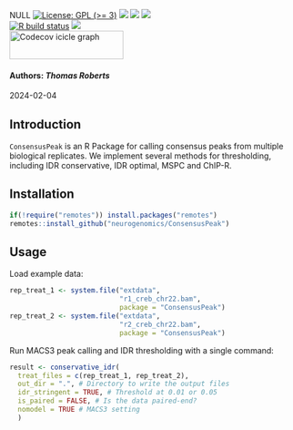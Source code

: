 NULL [![License: GPL (\>=
3)](https://img.shields.io/badge/license-GPL%20(%3E=%203)-blue.svg)](https://cran.r-project.org/web/licenses/GPL%20(%3E=%203))
[![](https://img.shields.io/badge/devel%20version-0.0.0.9000-black.svg)](https://github.com/Tomrrr1/ConsensusPeak)
[![](https://img.shields.io/github/languages/code-size/Tomrrr1/ConsensusPeak.svg)](https://github.com/Tomrrr1/ConsensusPeak)
[![](https://img.shields.io/github/last-commit/Tomrrr1/ConsensusPeak.svg)](https://github.com/Tomrrr1/ConsensusPeak/commits/master)
<br> [![R build
status](https://github.com/Tomrrr1/ConsensusPeak/workflows/rworkflows/badge.svg)](https://github.com/Tomrrr1/ConsensusPeak/actions)
[![](https://codecov.io/gh/Tomrrr1/ConsensusPeak/branch/master/graph/badge.svg)](https://app.codecov.io/gh/Tomrrr1/ConsensusPeak)
<br>
<a href='https://app.codecov.io/gh/Tomrrr1/ConsensusPeak/tree/master' target='_blank'><img src='https://codecov.io/gh/Tomrrr1/ConsensusPeak/branch/master/graphs/icicle.svg' title='Codecov icicle graph' width='200' height='50' style='vertical-align: top;'></a>  
<h4>  
Authors: <i>Thomas Roberts</i>  
</h4>
2024-02-04

## Introduction

`ConsensusPeak` is an R Package for calling consensus peaks from multiple 
biological replicates. We implement several methods for thresholding, including 
IDR conservative, IDR optimal, MSPC and ChIP-R.

## Installation

```R
if(!require("remotes")) install.packages("remotes")
remotes::install_github("neurogenomics/ConsensusPeak")
```

## Usage

Load example data:

```R
rep_treat_1 <- system.file("extdata",
                           "r1_creb_chr22.bam",
                           package = "ConsensusPeak")
rep_treat_2 <- system.file("extdata",
                           "r2_creb_chr22.bam",
                           package = "ConsensusPeak")
```

Run MACS3 peak calling and IDR thresholding with a single command:

```R
result <- conservative_idr(
  treat_files = c(rep_treat_1, rep_treat_2),
  out_dir = ".", # Directory to write the output files
  idr_stringent = TRUE, # Threshold at 0.01 or 0.05
  is_paired = FALSE, # Is the data paired-end?
  nomodel = TRUE # MACS3 setting
  )
```


















   
   
